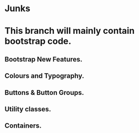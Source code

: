# Junks
# This branch will mainly contain bootstrap code. 

## Bootstrap New Features. 
## Colours and Typography.
## Buttons & Button Groups.
## Utility classes.
## Containers.
